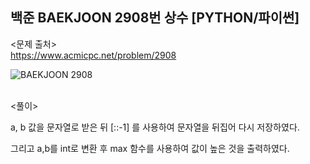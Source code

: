 ## 백준 BAEKJOON 2908번 상수 [PYTHON/파이썬]

<문제 출처><br>
https://www.acmicpc.net/problem/2908

![BAEKJOON 2908](https://blog.kakaocdn.net/dn/czFt9K/btrMEh3jXcA/Hd89ex40ZkPFbk8AxuLko0/img.png)

<br>
<풀이><br>

a, b 값을 문자열로 받은 뒤 [::-1] 를 사용하여 문자열을 뒤집어 다시 저장하였다.

그리고 a,b를 int로 변환 후 max 함수를 사용하여 값이 높은 것을 출력하였다.
